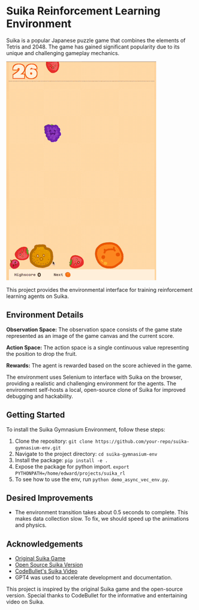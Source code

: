 # Suika Reinforcement Learning Environment
Suika is a popular Japanese puzzle game that combines the elements of Tetris and 2048. The game has gained significant popularity due to its unique and challenging gameplay mechanics.

![Suika Gameplay GIF](suika_gameplay.gif)

This project provides the environmental interface for training reinforcement learning agents on Suika. 

## Environment Details
**Observation Space:** The observation space consists of the game state represented as an image of the game canvas and the current score.

**Action Space:** The action space is a single continuous value representing the position to drop the fruit.

**Rewards:** The agent is rewarded based on the score achieved in the game.

The environment uses Selenium to interface with Suika on the browser, providing a realistic and challenging environment for the agents. The environment self-hosts a local, open-source clone of Suika for improved debugging and hackability.

## Getting Started
To install the Suika Gymnasium Environment, follow these steps:

1. Clone the repository: `git clone https://github.com/your-repo/suika-gymnasium-env.git`
2. Navigate to the project directory: `cd suika-gymnasium-env`
4. Install the package: `pip install -e .`
5. Expose the package for python import. `export PYTHONPATH=/home/edward/projects/suika_rl`
6. To see how to use the env, run `python demo_async_vec_env.py`.

## Desired Improvements
- The environment transition takes about 0.5 seconds to complete. This makes data collection slow. To fix, we should speed up the animations and physics. 

## Acknowledgements

- [Original Suika Game](https://suikagame.com/)
- [Open Source Suika Version](https://github.com/TomboFry/suika-game)
- [CodeBullet's Suika Video](https://www.youtube.com/watch?v=QbwgQSwMSGM)
- GPT4 was used to accelerate development and documentation.

This project is inspired by the original Suika game and the open-source version. Special thanks to CodeBullet for the informative and entertaining video on Suika.